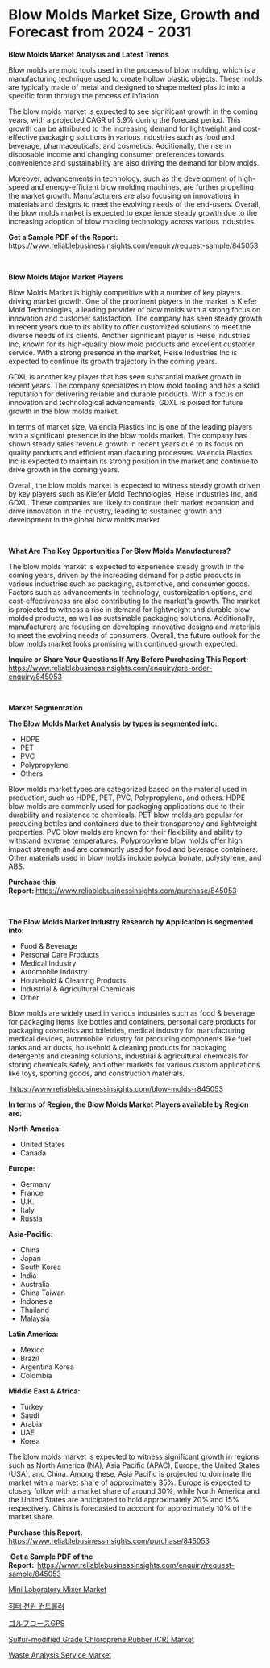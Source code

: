 <p><h1>Blow Molds Market Size, Growth and Forecast from 2024 - 2031</h1></p><p><strong>Blow Molds Market Analysis and Latest Trends</strong></p>
<p><p>Blow molds are mold tools used in the process of blow molding, which is a manufacturing technique used to create hollow plastic objects. These molds are typically made of metal and designed to shape melted plastic into a specific form through the process of inflation.</p><p>The blow molds market is expected to see significant growth in the coming years, with a projected CAGR of 5.9% during the forecast period. This growth can be attributed to the increasing demand for lightweight and cost-effective packaging solutions in various industries such as food and beverage, pharmaceuticals, and cosmetics. Additionally, the rise in disposable income and changing consumer preferences towards convenience and sustainability are also driving the demand for blow molds.</p><p>Moreover, advancements in technology, such as the development of high-speed and energy-efficient blow molding machines, are further propelling the market growth. Manufacturers are also focusing on innovations in materials and designs to meet the evolving needs of the end-users. Overall, the blow molds market is expected to experience steady growth due to the increasing adoption of blow molding technology across various industries.</p></p>
<p><strong>Get a Sample PDF of the Report:&nbsp;</strong> <a href="https://www.reliablebusinessinsights.com/enquiry/request-sample/845053">https://www.reliablebusinessinsights.com/enquiry/request-sample/845053</a></p>
<p>&nbsp;</p>
<p><strong>Blow Molds Major Market Players</strong></p>
<p><p>Blow Molds Market is highly competitive with a number of key players driving market growth. One of the prominent players in the market is Kiefer Mold Technologies, a leading provider of blow molds with a strong focus on innovation and customer satisfaction. The company has seen steady growth in recent years due to its ability to offer customized solutions to meet the diverse needs of its clients. Another significant player is Heise Industries Inc, known for its high-quality blow mold products and excellent customer service. With a strong presence in the market, Heise Industries Inc is expected to continue its growth trajectory in the coming years.</p><p>GDXL is another key player that has seen substantial market growth in recent years. The company specializes in blow mold tooling and has a solid reputation for delivering reliable and durable products. With a focus on innovation and technological advancements, GDXL is poised for future growth in the blow molds market. </p><p>In terms of market size, Valencia Plastics Inc is one of the leading players with a significant presence in the blow molds market. The company has shown steady sales revenue growth in recent years due to its focus on quality products and efficient manufacturing processes. Valencia Plastics Inc is expected to maintain its strong position in the market and continue to drive growth in the coming years. </p><p>Overall, the blow molds market is expected to witness steady growth driven by key players such as Kiefer Mold Technologies, Heise Industries Inc, and GDXL. These companies are likely to continue their market expansion and drive innovation in the industry, leading to sustained growth and development in the global blow molds market.</p></p>
<p>&nbsp;</p>
<p><strong>What Are The Key Opportunities For Blow Molds Manufacturers?</strong></p>
<p><p>The blow molds market is expected to experience steady growth in the coming years, driven by the increasing demand for plastic products in various industries such as packaging, automotive, and consumer goods. Factors such as advancements in technology, customization options, and cost-effectiveness are also contributing to the market's growth. The market is projected to witness a rise in demand for lightweight and durable blow molded products, as well as sustainable packaging solutions. Additionally, manufacturers are focusing on developing innovative designs and materials to meet the evolving needs of consumers. Overall, the future outlook for the blow molds market looks promising with continued growth expected.</p></p>
<p><strong>Inquire or Share Your Questions If Any Before Purchasing This Report:</strong> <a href="https://www.reliablebusinessinsights.com/enquiry/pre-order-enquiry/845053">https://www.reliablebusinessinsights.com/enquiry/pre-order-enquiry/845053</a></p>
<p>&nbsp;</p>
<p><strong>Market Segmentation</strong></p>
<p><strong>The Blow Molds Market Analysis by types is segmented into:</strong></p>
<p><ul><li>HDPE</li><li>PET</li><li>PVC</li><li>Polypropylene</li><li>Others</li></ul></p>
<p><p>Blow molds market types are categorized based on the material used in production, such as HDPE, PET, PVC, Polypropylene, and others. HDPE blow molds are commonly used for packaging applications due to their durability and resistance to chemicals. PET blow molds are popular for producing bottles and containers due to their transparency and lightweight properties. PVC blow molds are known for their flexibility and ability to withstand extreme temperatures. Polypropylene blow molds offer high impact strength and are commonly used for food and beverage containers. Other materials used in blow molds include polycarbonate, polystyrene, and ABS.</p></p>
<p><strong>Purchase this Report:&nbsp;</strong><a href="https://www.reliablebusinessinsights.com/purchase/845053">https://www.reliablebusinessinsights.com/purchase/845053</a></p>
<p>&nbsp;</p>
<p><strong>The Blow Molds Market Industry Research by Application is segmented into:</strong></p>
<p><ul><li>Food & Beverage</li><li>Personal Care Products</li><li>Medical Industry</li><li>Automobile Industry</li><li>Household & Cleaning Products</li><li>Industrial & Agricultural Chemicals</li><li>Other</li></ul></p>
<p><p>Blow molds are widely used in various industries such as food & beverage for packaging items like bottles and containers, personal care products for packaging cosmetics and toiletries, medical industry for manufacturing medical devices, automobile industry for producing components like fuel tanks and air ducts, household & cleaning products for packaging detergents and cleaning solutions, industrial & agricultural chemicals for storing chemicals safely, and other markets for various custom applications like toys, sporting goods, and construction materials.</p></p>
<p><a href="https://www.reliablebusinessinsights.com/blow-molds-r845053">&nbsp;https://www.reliablebusinessinsights.com/blow-molds-r845053</a></p>
<p><strong>In terms of Region, the Blow Molds Market Players available by Region are:</strong></p>
<p>
    <p> <strong> North America: </strong>
        <ul>
            <li>United States</li>
            <li>Canada</li>
        </ul>
        </p> 
    <p> <strong> Europe: </strong>
        <ul>
            <li>Germany</li>
            <li>France</li>
            <li>U.K.</li>
            <li>Italy</li>
            <li>Russia</li>
        </ul>
        </p> 
    <p> <strong> Asia-Pacific: </strong>
        <ul>
            <li>China</li>
            <li>Japan</li>
            <li>South Korea</li>
            <li>India</li>
            <li>Australia</li>
            <li>China Taiwan</li>
            <li>Indonesia</li>
            <li>Thailand</li>
            <li>Malaysia</li>
        </ul>
        </p> 
    <p> <strong> Latin America: </strong>
        <ul>
            <li>Mexico</li>
            <li>Brazil</li>
            <li>Argentina Korea</li>
            <li>Colombia</li>
        </ul>
        </p> 
    <p> <strong> Middle East & Africa: </strong>
        <ul>
            <li>Turkey</li>
            <li>Saudi</li>
            <li>Arabia</li>
            <li>UAE</li>
            <li>Korea</li>
        </ul>
    </p>
    </p>
<p><p>The blow molds market is expected to witness significant growth in regions such as North America (NA), Asia Pacific (APAC), Europe, the United States (USA), and China. Among these, Asia Pacific is projected to dominate the market with a market share of approximately 35%. Europe is expected to closely follow with a market share of around 30%, while North America and the United States are anticipated to hold approximately 20% and 15% respectively. China is forecasted to account for approximately 10% of the market share.</p></p>
<p><strong>Purchase this Report: </strong><a href="https://www.reliablebusinessinsights.com/purchase/845053">https://www.reliablebusinessinsights.com/purchase/845053</a></p>
<p>&nbsp;<strong>Get a Sample PDF of the Report:&nbsp;&nbsp;</strong><a href="https://www.reliablebusinessinsights.com/enquiry/request-sample/845053">https://www.reliablebusinessinsights.com/enquiry/request-sample/845053</a></p>
<p><strong></strong></p>
<p><p><a href="https://issuu.com/reportprime-2/docs/mini-laboratory-mixer-market-size-2030.pptx">Mini Laboratory Mixer Market</a></p><p><a href="https://medium.com/@treyhettinger2023/%ED%9E%88%ED%84%B0-%ED%8C%8C%EC%9B%8C-%EC%BB%A8%ED%8A%B8%EB%A1%A4%EB%9F%AC-%EC%8B%9C%EC%9E%A5-%EB%B6%84%EC%84%9D-%EA%B8%80%EB%A1%9C%EB%B2%8C-%EC%82%B0%EC%97%85-%EC%A0%84%EB%A7%9D-%EB%B0%8F-%EC%98%88%EC%B8%A1-2024%EB%85%84%EB%B6%80%ED%84%B0-2031%EB%85%84%EA%B9%8C%EC%A7%80-622f2a63852d">히터 전원 컨트롤러</a></p><p><a href="https://medium.com/@elishelacruz56456/%E3%82%B4%E3%83%AB%E3%83%95%E3%82%B3%E3%83%BC%E3%82%B9gps%E5%B8%82%E5%A0%B4-%E3%82%BF%E3%82%A4%E3%83%97-%E3%82%A2%E3%83%97%E3%83%AA%E3%82%B1%E3%83%BC%E3%82%B7%E3%83%A7%E3%83%B3-%E5%9C%B0%E7%90%86%E3%81%AB%E3%82%88%E3%82%8B%E5%8C%85%E6%8B%AC%E7%9A%84%E3%81%AA%E8%A9%95%E4%BE%A1-2dc48ee0a938">ゴルフコースGPS</a></p><p><a href="https://www.linkedin.com/pulse/sulfur-modified-grade-chloroprene-rubber-cr-market-size-amp-5knje">Sulfur-modified Grade Chloroprene Rubber (CR) Market</a></p><p><a href="https://github.com/waylose1223/Market-Research-Report-List-1/blob/main/waste-analysis-service-market.md">Waste Analysis Service Market</a></p></p>
